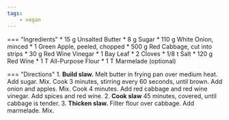 ```yaml
---
tags:
    - vegan
---
```

=== "Ingredients"
    * 15 g Unsalted Butter
    * 8 g Sugar
    * 110 g White Onion, minced
    * 1 Green Apple, peeled, chopped
    * 500 g Red Cabbage, cut into strips
    * 30 g Red Wine Vinegar
    * 1 Bay Leaf
    * 2 Cloves
    * 1/8 t Salt
    * 120 g Red Wine
    * 1 T All-Purpose Flour
    * 1 T Marmelade (optional)

=== "Directions"
    1. **Build slaw.** Melt butter in frying pan over medium heat. Add sugar. Mix. Cook 3 minutes, stirring every 60 seconds, until brown. Add onion and apples. Mix. Cook 4 minutes. Add red cabbage and red wine vinegar. Add spices and red wine.
    2. **Cook slaw** 45 minutes, covered, until cabbage is tender.
    3. **Thicken slaw.** Filter flour over cabbage. Add marmelade. Mix.

[^1]:
    Arlena. ["Rotkohl, Blaukraut, Rotkraut - Red Cabbage."](http://www.bavariankitchen.com/vegetables/rotkohl.aspx). *Bavarian Kitchen.* 13 January 2010.
